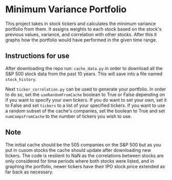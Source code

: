 # Minimum Variance Portfolio
This project takes in stock tickers and calculates the minimum variance portfolio from them. It assigns weights to each stock based on the stock's previous values, variance, and correlation with other stocks. After this it graphs how the portfolio would have performed in the given time range.

## Instructions for use
After downloading the repo run:
`cache_data.py` in order to download all the S&P 500 stock data from the past 10 years. This will save into a file named `stock_history`. 

Next `ticker_correlation.py` can be used to generate your portfolio. In order to do so, set the `useRandomFromCache` boolean to True or False depending on if you want to specify your own tickers. If you do want to set your own, set it to False and set `tickers` to a list of your specified tickers. If you want to use a random subset of the cache's companies, set the boolean to True and set `numCompsFromCache` to the number of tickers you wish to use. 

## Note
The initial cache should be the 505 companies on the S&P 500 but as you put in cusom stocks the cache should update after downloading new tickers. The code is resilient to NaN as the correlations between stocks are only considered for time periods where both stocks were listed, and in graphing the portfolio, newer tickers have their IPO stock price extended as far back as necessary.